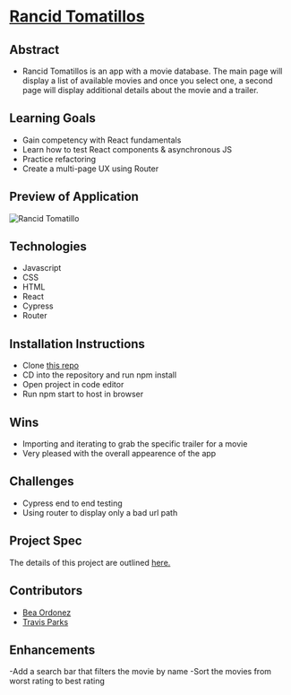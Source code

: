 # [Rancid Tomatillos](https://rancid-tomatillos-trav-56i9zn6jf-leftylincoln.vercel.app/)

## Abstract

- Rancid Tomatillos is an app with a movie database. The main page will display a list of available movies and once you select one, a second page will display additional details about the movie and a trailer. 

## Learning Goals

- Gain competency with React fundamentals
- Learn how to test React components & asynchronous JS
- Practice refactoring
- Create a multi-page UX using Router

## Preview of Application

![Rancid Tomatillo](https://user-images.githubusercontent.com/116752855/229393324-1ac47e49-179c-4c13-a088-5508893e9fbb.gif)

## Technologies

- Javascript
- CSS
- HTML
- React
- Cypress
- Router

## Installation Instructions
- Clone [this repo](https://github.com/bea-ordonez/RancidTomatillos)
- CD into the repository and run npm install
- Open project in code editor
- Run npm start to host in browser

## Wins
- Importing and iterating to grab the specific trailer for a movie
- Very pleased with the overall appearence of the app

## Challenges 
- Cypress end to end testing
- Using router to display only a bad url path

## Project Spec 
The details of this project are outlined [here.](https://frontend.turing.edu/projects/module-3/rancid-tomatillos-v3.html)

## Contributors

- [Bea Ordonez](https://github.com/bea-ordonez)
- [Travis Parks](https://github.com/LeftyLincoln)

## Enhancements
-Add a search bar that filters the movie by name
-Sort the movies from worst rating to best rating





